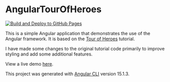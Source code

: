 # AngularTourOfHeroes

[![Build and Deploy to GitHub Pages](https://github.com/excd/angular-tour-of-heroes/actions/workflows/main.yml/badge.svg)](https://github.com/excd/angular-tour-of-heroes/actions/workflows/main.yml)

This is a simple Angular application that demonstrates the use of the Angular framework. It is based on the [Tour of Heroes](https://angular.io/tutorial) tutorial.

I have made some changes to the original tutorial code primarily to improve styling and add some additional features.

View a live demo [here](https://excd.github.io/angular-tour-of-heroes/).

This project was generated with [Angular CLI](https://github.com/angular/angular-cli) version 15.1.3.
